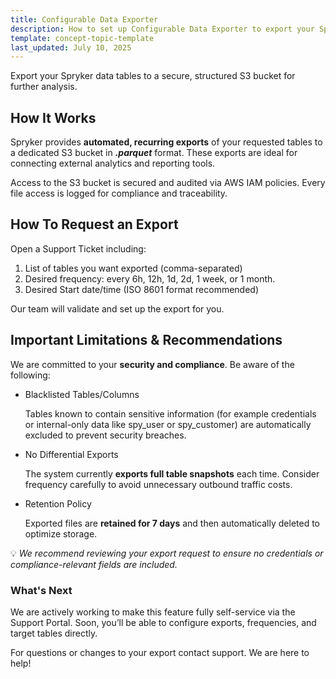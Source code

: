 ```yaml
---
title: Configurable Data Exporter
description: How to set up Configurable Data Exporter to export your Spryker data in a secure way to S3 buckets for analytics use.
template: concept-topic-template
last_updated: July 10, 2025
---
```


Export your Spryker data tables to a secure, structured S3 bucket for further analysis.

## How It Works

Spryker provides **automated, recurring exports** of your requested tables to a dedicated S3 bucket in ***.parquet*** format. These exports are ideal for connecting external analytics and reporting tools.

Access to the S3 bucket is secured and audited via AWS IAM policies. Every file access is logged for compliance and traceability.

## How To Request an Export

Open a Support Ticket including:
1. List of tables you want exported (comma-separated)
2. Desired frequency: every 6h, 12h, 1d, 2d, 1 week, or 1 month.
3. Desired Start date/time (ISO 8601 format recommended)

Our team will validate and set up the export for you.

## Important Limitations & Recommendations

We are committed to your **security and compliance**. Be aware of the following:

- Blacklisted Tables/Columns

    Tables known to contain sensitive information (for example credentials or internal-only data like spy_user or spy_customer) are automatically excluded to prevent security breaches.


- No Differential Exports

    The system currently **exports full table snapshots** each time. Consider frequency carefully to avoid unnecessary outbound traffic costs.

- Retention Policy

    Exported files are **retained for 7 days** and then automatically deleted to optimize storage.

💡 *We recommend reviewing your export request to ensure no credentials or compliance-relevant fields are included.*

### What's Next

We are actively working to make this feature fully self-service via the Support Portal. Soon, you’ll be able to configure exports, frequencies, and target tables directly.

For questions or changes to your export contact support. We are here to help!